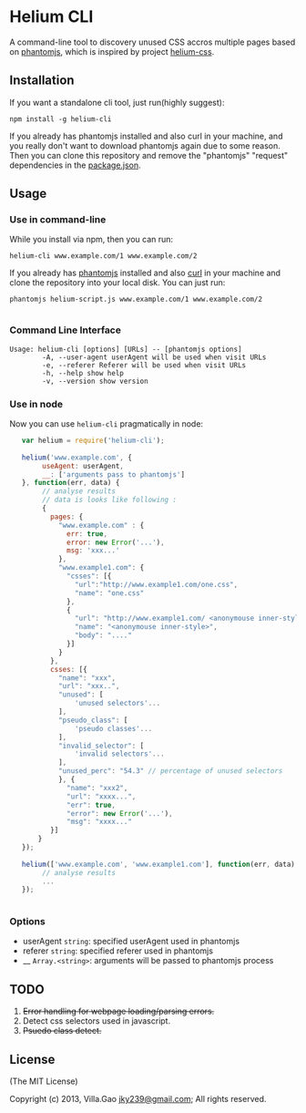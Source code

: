 # Helium CLI

A command-line tool to discovery unused CSS accros multiple pages based on [phantomjs](http://phantonjs.org), which is inspired by project [helium-css](https://github.com/geuis/helium-css).

## Installation

If you want a standalone cli tool, just run(highly suggest):

    npm install -g helium-cli

If you already has phantomjs installed and also curl in your machine, and you really don't want to download phantomjs again due to some reason.
Then you can clone this repository and remove the "phantomjs" "request" dependencies in the [package.json](./package.json).


## Usage

### Use in command-line

While you install via npm, then you can run:

    helium-cli www.example.com/1 www.example.com/2  

If you already has [phantomjs](http://phantomjs.org) installed and also [curl](http://curl.haxx.se/) in your machine and clone the repository into your local disk.
You can just run: 

    phantomjs helium-script.js www.example.com/1 www.example.com/2

```javascript

```

### Command Line Interface


```
Usage: helium-cli [options] [URLs] -- [phantomjs options]
        -A, --user-agent userAgent will be used when visit URLs
        -e, --referer Referer will be used when visit URLs
        -h, --help show help
        -v, --version show version
```


### Use in node

Now you can use `helium-cli` pragmatically in node: 

```javascript
   var helium = require('helium-cli');
   
   helium('www.example.com', {
        useAgent: userAgent,
        __: ['arguments pass to phantomjs']
   }, function(err, data) {
        // analyse results
        // data is looks like following : 
        {
          pages: {
            "www.example.com" : {
              err: true, 
              error: new Error('...'),
              msg: 'xxx...'
            }, 
            "www.example1.com": {
              "csses": [{
                "url":"http://www.example1.com/one.css",
                "name": "one.css"
              },
              {
                "url": "http://www.example1.com/ <anonymouse inner-style:0>",
                "name": "<anonymouse inner-style>",
                "body": "...."
              }]
            }
          },
          csses: [{
            "name": "xxx",
            "url": "xxx..",
            "unused": [
                'unused selectors'...
            ],
            "pseudo_class": [
                'pseudo classes'...
            ],
            "invalid_selector": [
                'invalid selectors'...
            ],
            "unused_perc": "54.3" // percentage of unused selectors
            }, {
              "name": "xxx2",
              "url": "xxxx...",
              "err": true,
              "error": new Error('...'),
              "msg": "xxxx..."
          }]
       }
   });
   
   helium(['www.example.com', 'www.example1.com'], function(err, data) {
        // analyse results
        ...
   });
   
```


### Options

* userAgent `string`: specified userAgent used in phantomjs
* referer `string`: specified referer used in phantomjs
* __ `Array.<string>`: arguments will be passed to phantomjs process

## TODO

1. ~~Error handling for webpage loading/parsing errors.~~
2. Detect css selectors used in javascript.
3. ~~Psuedo class detect.~~


## License

(The MIT License)

Copyright (c) 2013, Villa.Gao <jky239@gmail.com>;
All rights reserved.
